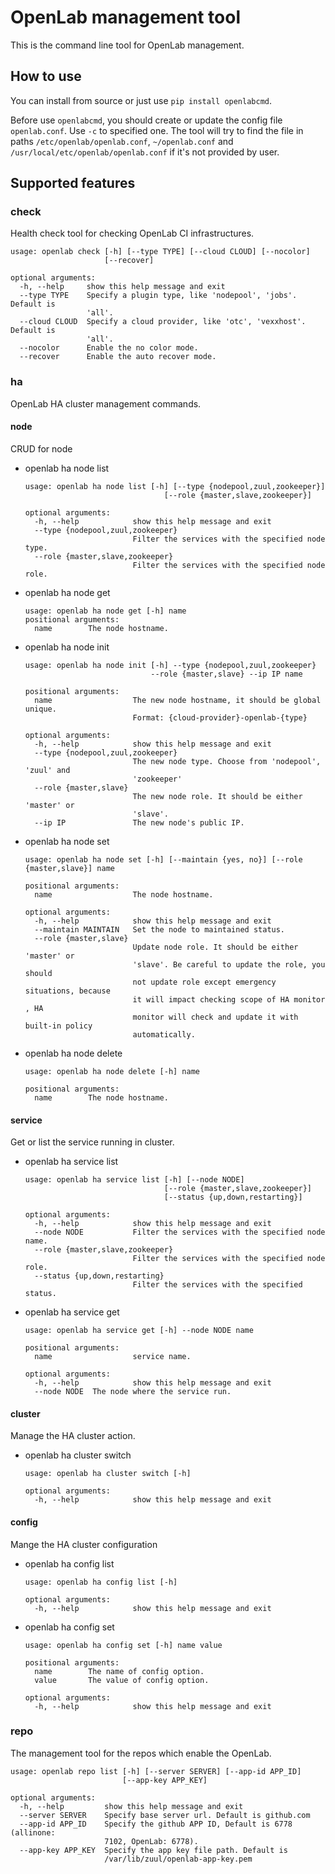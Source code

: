 # OpenLab management tool

This is the command line tool for OpenLab management.

## How to use

You can install from source or just use `pip install openlabcmd`.

Before use `openlabcmd`, you should create or update the config file
`openlab.conf`. Use `-c` to specified one. The tool will try to find
the file in paths `/etc/openlab/openlab.conf`, `~/openlab.conf` and
`/usr/local/etc/openlab/openlab.conf` if it's not provided by user.

## Supported features

### check
Health check tool for checking OpenLab CI infrastructures.

```
usage: openlab check [-h] [--type TYPE] [--cloud CLOUD] [--nocolor]
                     [--recover]

optional arguments:
  -h, --help     show this help message and exit
  --type TYPE    Specify a plugin type, like 'nodepool', 'jobs'. Default is
                 'all'.
  --cloud CLOUD  Specify a cloud provider, like 'otc', 'vexxhost'. Default is
                 'all'.
  --nocolor      Enable the no color mode.
  --recover      Enable the auto recover mode.
```

### ha
OpenLab HA cluster management commands.

#### node

CRUD for node

* openlab ha node list
  ```
  usage: openlab ha node list [-h] [--type {nodepool,zuul,zookeeper}]
                                 [--role {master,slave,zookeeper}]

  optional arguments:
    -h, --help            show this help message and exit
    --type {nodepool,zuul,zookeeper}
                          Filter the services with the specified node type.
    --role {master,slave,zookeeper}
                          Filter the services with the specified node role.
  ```
* openlab ha node get
  ```
  usage: openlab ha node get [-h] name
  positional arguments:
    name        The node hostname.
  ```
* openlab ha node init
  ```
  usage: openlab ha node init [-h] --type {nodepool,zuul,zookeeper}
                              --role {master,slave} --ip IP name

  positional arguments:
    name                  The new node hostname, it should be global unique.
                          Format: {cloud-provider}-openlab-{type}

  optional arguments:
    -h, --help            show this help message and exit
    --type {nodepool,zuul,zookeeper}
                          The new node type. Choose from 'nodepool', 'zuul' and
                          'zookeeper'
    --role {master,slave}
                          The new node role. It should be either 'master' or
                          'slave'.
    --ip IP               The new node's public IP.
  ```
* openlab ha node set
  ```
  usage: openlab ha node set [-h] [--maintain {yes, no}] [--role {master,slave}] name

  positional arguments:
    name                  The node hostname.

  optional arguments:
    -h, --help            show this help message and exit
    --maintain MAINTAIN   Set the node to maintained status.
    --role {master,slave}
                          Update node role. It should be either 'master' or
                          'slave'. Be careful to update the role, you should
                          not update role except emergency situations, because
                          it will impact checking scope of HA monitor , HA
                          monitor will check and update it with built-in policy
                          automatically.

  ```
* openlab ha node delete
  ```
  usage: openlab ha node delete [-h] name

  positional arguments:
    name        The node hostname.
  ```

#### service

Get or list the service running in cluster.

* openlab ha service list
  ```
  usage: openlab ha service list [-h] [--node NODE]
                                 [--role {master,slave,zookeeper}]
                                 [--status {up,down,restarting}]

  optional arguments:
    -h, --help            show this help message and exit
    --node NODE           Filter the services with the specified node name.
    --role {master,slave,zookeeper}
                          Filter the services with the specified node role.
    --status {up,down,restarting}
                          Filter the services with the specified status.
  ```
* openlab ha service get
  ```
  usage: openlab ha service get [-h] --node NODE name

  positional arguments:
    name                  service name.

  optional arguments:
    -h, --help            show this help message and exit
    --node NODE  The node where the service run.
  ```

#### cluster

Manage the HA cluster action.

* openlab ha cluster switch
  ```
  usage: openlab ha cluster switch [-h]

  optional arguments:
    -h, --help            show this help message and exit
  ```

#### config

Mange the HA cluster configuration

* openlab ha config list
  ```
  usage: openlab ha config list [-h]

  optional arguments:
    -h, --help            show this help message and exit
  ```
* openlab ha config set
  ```
  usage: openlab ha config set [-h] name value

  positional arguments:
    name        The name of config option.
    value       The value of config option.

  optional arguments:
    -h, --help            show this help message and exit

  ```


### repo
The management tool for the repos which enable the OpenLab.

```
usage: openlab repo list [-h] [--server SERVER] [--app-id APP_ID]
                         [--app-key APP_KEY]

optional arguments:
  -h, --help         show this help message and exit
  --server SERVER    Specify base server url. Default is github.com
  --app-id APP_ID    Specify the github APP ID, Default is 6778 (allinone:
                     7102, OpenLab: 6778).
  --app-key APP_KEY  Specify the app key file path. Default is
                     /var/lib/zuul/openlab-app-key.pem
```

